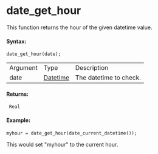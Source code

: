 # date_get_hour

This function returns the hour of the given datetime value.

#### Syntax:

``` gml
date_get_hour(date);
```

|          |                                                                                                                         |                        |
|----------|-------------------------------------------------------------------------------------------------------------------------|------------------------|
| Argument | Type                                                                                                                    | Description            |
| date     |  [Datetime](../../../../../GameMaker_Language/GML_Reference/Maths_And_Numbers/Date_And_Time/date_current_datetime)  | The datetime to check. |

#### Returns:

``` gml
 Real
```

#### Example:

``` gml
myhour = date_get_hour(date_current_datetime());
```

This would set "myhour" to the current hour.
